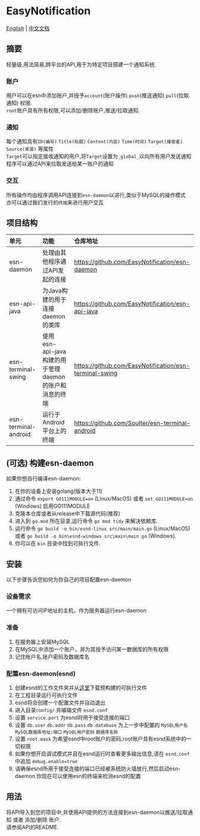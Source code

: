 # EasyNotification

[English](README.md) | [中文文档](README_CN.md)

## 摘要
 
轻量级,用法简易,跨平台的API,用于为特定项目搭建一个通知系统.  

### 账户

用户可以在esn中添加账户,并授予`account`(账户操作) `push`(推送通知) `pull`(拉取通知) 权限.  
`root`账户具有所有权限,可以添加/删除账户,推送/拉取通知.  

### 通知

每个通知具有`ID(编号)` `Title(标题)` `Content(内容)` `Time(时间)` `Target(接收者)` `Source(来源)` 等属性  
`Target`可以指定接收通知的用户,将`Target`设置为`_global_`以向所有用户发送通知  
程序可以通过API来拉取发送给某一账户的通知

### 交互

所有操作均由程序调用API连接到`esn-daemon`以进行,类似于MySQL的操作模式  
亦可以通过我们发行的`终端`来进行用户交互


## 项目结构

| 单元 | 功能 | 仓库地址 |  
| :----- | :----- | :----- |
| esn-daemon | 处理由其他程序通过API发起的连接 | <https://github.com/EasyNotification/esn-daemon> |
| esn-api-java | 为Java构建的用于连接daemon的类库 | <https://github.com/EasyNotification/esn-api-java> |
| esn-terminal-swing | 使用esn-api-java构建的用于管理daemon的账户和消息的终端 | <https://github.com/EasyNotification/esn-terminal-swing> |
| esn-terminal-android | 运行于Android平台上的终端 | <https://github.com/Soulter/esn-terminal-android> |

## (可选) 构建esn-daemon 

如果你想自行编译esn-daemon:

1. 在你的设备上安装golang(版本大于11)
2. 通过命令 `export GO111MODULE=on` (Linux/MacOS) 或者 `set GO111MODULE=on` (Windows) 启用GO111MODULE
3. 克隆本仓库或者从release中下载源代码(推荐)
4. 进入到 `go.mod` 所在目录,运行命令 `go mod tidy` 来解决依赖库.
5. 运行命令 `go build -o bin/esnd-linux src/main/main.go` (Linux/MacOS) 或者 `go build -o bin\esnd-windows src\main\main.go` (Windows).
6. 你可以在 `bin` 目录中找到可执行文件.

## 安装

以下步骤告诉您如何为你自己的项目配置esn-daemon

### 设备需求

一个拥有可访问IP地址的主机，作为服务器运行esn-daemon

### 准备

1. 在服务器上安装MySQL  
2. 在MySQL中添加一个账户，并为其授予访问某一数据库的所有权限  
3. 记住账户名,账户密码及数据库名

### 配置esn-daemon(esnd)

1. 创建esnd的工作文件夹并从[这里](https://github.com/EasyNotification/esn-daemon/releases/latest)下载预构建的可执行文件
2. 在工程目录运行可执行文件  
3. esnd将会创建一个配置文件并自动退出  
4. 进入目录`config/` 并编辑文件 `esnd.conf`  
5. 设置 `service.port` 为esnd将用于接受连接的端口  
6. 设置 `db.user` `db.addr` `db.pass` `db.database` 为上一步中配置的 `MySQL用户名` `MySQL数据库地址:端口` `MySQL用户密码` `数据库名称`    
7. 设置 `root.mask` 为希望esnd中root账户的密码,root账户具有esnd系统中的一切权限
8. 如果你想开启调试模式并且在esnd运行时查看更多输出信息,请在 `esnd.conf` 中追加 `debug.enable=true`
9. 请确保esnd所用于接受连接的端口已经被系统防火墙放行,然后启动esn-daemon.你现在可以使用esn的终端来检测esnd的配置


## 用法

将API导入到您的项目中,并使用API提供的方法连接到esn-daemon以推送/拉取通知 或者 添加/删除 账户.  
请参阅API的README.
